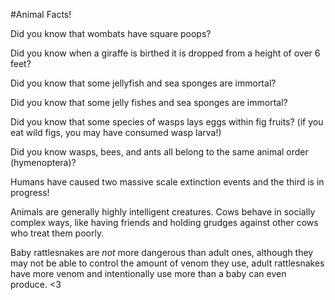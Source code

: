 
#Animal Facts!



Did you know that wombats have square poops?

Did you know when a giraffe is birthed it is dropped from a height of over 6 feet?


Did you know that some jellyfish and sea sponges are immortal?

Did you know that some jelly fishes and sea sponges are immortal?


Did you know that some species of wasps lays eggs within fig fruits? (if you eat wild figs, you may have consumed wasp larva!)

Did you know wasps, bees, and ants all belong to the same animal order (hymenoptera)?


Humans have caused two massive scale extinction events and the third is in progress!

Animals are generally highly intelligent creatures.
Cows behave in socially complex ways, like having friends and holding grudges against other cows who treat them poorly.


Baby rattlesnakes are *not* more dangerous than adult ones, although they may not be able to control the amount of venom they use, adult rattlesnakes have more venom and intentionally use more than a baby can even produce. <3
